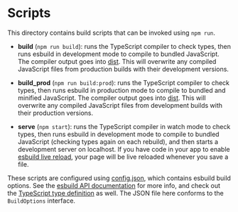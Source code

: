 # Scripts

This directory contains build scripts that can be invoked using `npm run`.

- **build** (`npm run build`): runs the TypeScript compiler to check types, then
  runs esbuild in development mode to compile to bundled JavaScript. The
  compiler output goes into [dist](../dist). This will overwrite any compiled
  JavaScript files from production builds with their development versions.

- **build_prod** (`npm run build:prod`): runs the TypeScript compiler to check
  types, then runs esbuild in production mode to compile to bundled and minified
  JavaScript. The compiler output goes into [dist](../dist). This will overwrite
  any compiled JavaScript files from development builds with their production
  versions.

- **serve** (`npm start`): runs the TypeScript compiler in watch mode to check
  types, then runs esbuild in development mode to compile to bundled JavaScript
  (checking types again on each rebuild), and then starts a development server
  on localhost. If you have code in your app to enable
  [esbuild live reload](https://esbuild.github.io/api/#live-reload), your page
  will be live reloaded whenever you save a file.

These scripts are configured using [config.json](config.json), which contains
esbuild build options. See the
[esbuild API documentation](https://esbuild.github.io/api/) for more info, and
check out the
[TypeScript type definition](https://github.com/evanw/esbuild/blob/main/lib/shared/types.ts)
as well. The JSON file here conforms to the `BuildOptions` interface.